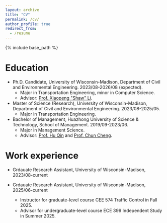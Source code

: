 ```yaml
---
layout: archive
title: "CV"
permalink: /cv/
author_profile: true
redirect_from:
  - /resume
---
```


{% include base_path %}

Education
======
* Ph.D. Candidate, University of Wisconsin-Madison, Department of Civil and Environmental Engineering. 2023/08-2026/08 (expected).
  * Major in Transportation Engineering, minor in Computer Science.
  * Advisor: [Prof. Xiaopeng "Shaw" Li](https://catslab.engr.wisc.edu/staff/xiaopengli/).
* Master of Science (Research), University of Wisconsin-Madison, Department of Civil and Environmental Engineering. 2023/08-2025/05.
  * Major in Transportation Engineering.
* Bachelor of Management, Huazhong University of Science \& Technology, School of Management. 2019/09-2023/06.
  * Major in Management Science.
  * Advisor: [Prof. Hu Qin](https://cm.hust.edu.cn/info/1745/24587.htm) and [Prof. Chun Cheng](https://sites.google.com/site/chun123cheng/home).

Work experience
======
* Grdauate Research Assistant, University of Wisconsin-Madison, 2023/08-current

* Grdauate Research Assistant, University of Wisconsin-Madison, 2025/06-current
  * Instructor for graduate-level course CEE 574 Traffic Control in Fall 2025.
  * Advisor for undergraduate-level course ECE 399 Independent Study in Summer 2025.